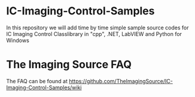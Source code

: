 # IC-Imaging-Control-Samples
In this repository we will add time by time simple sample source codes for IC Imaging Control Classlibrary in "cpp", .NET, LabVIEW and Python for Windows

# The Imaging Source FAQ
The FAQ can be found at https://github.com/TheImagingSource/IC-Imaging-Control-Samples/wiki
